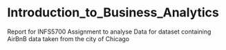 # Introduction_to_Business_Analytics
Report for INFS5700 Assignment to analyse Data for dataset containing AirBnB data taken from the city of Chicago
